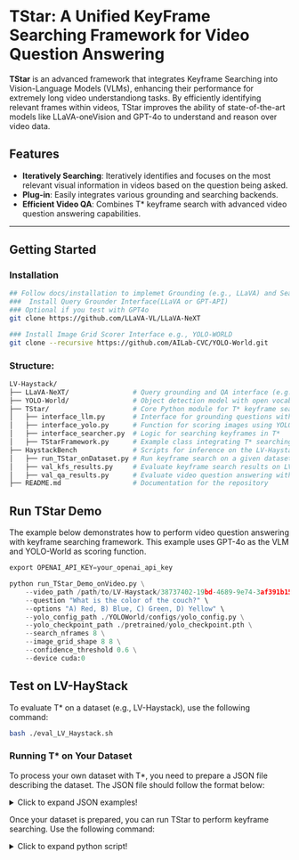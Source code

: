 # TStar: A Unified KeyFrame Searching Framework for Video Question Answering

**TStar** is an advanced framework that integrates Keyframe Searching into Vision-Language Models (VLMs), enhancing their performance for extremely long video understandiong tasks. By efficiently identifying relevant frames within videos, TStar improves the ability of state-of-the-art models like LLaVA-oneVision and GPT-4o to understand and reason over video data.

## Features
- **Iteratively Searching**: Iteratively identifies and focuses on the most relevant visual information in videos based on the question being asked.
- **Plug-in**: Easily integrates various grounding and searching backends.
- **Efficient Video QA**: Combines T* keyframe search with advanced video question answering capabilities.

---

## Getting Started
### Installation

```bash
## Follow docs/installation to implemet Grounding (e.g., LLaVA) and Searching (e.g., YOLO) Function
###  Install Query Grounder Interface(LLaVA or GPT-API) 
### Optional if you test with GPT4o
git clone https://github.com/LLaVA-VL/LLaVA-NeXT  

### Install Image Grid Scorer Interface e.g., YOLO-WORLD
git clone --recursive https://github.com/AILab-CVC/YOLO-World.git
```

### Structure:
```bash
LV-Haystack/
├── LLaVA-NeXT/                # Query grounding and QA interface (e.g., LLaVA or GPT-4 API)
├── YOLO-World/                # Object detection model with open vocabulary
├── TStar/                     # Core Python module for T* keyframe search 
│   ├── interface_llm.py       # Interface for grounding questions with VLMs
│   ├── interface_yolo.py      # Function for scoring images using YOLO
│   ├── interface_searcher.py  # Logic for searching keyframes in T*
│   ├── TStarFramework.py      # Example class integrating T* searching with QA
├── HaystackBench              # Scripts for inference on the LV-Haystack dataset
│   ├── run_TStar_onDataset.py # Run keyframe search on a given dataset (e.g., LongVideoBench)
│   ├── val_kfs_results.py     # Evaluate keyframe search results on LV-Haystack
│   ├── val_qa_results.py      # Evaluate video question answering with searched keyframes
├── README.md                  # Documentation for the repository


```

## Run TStar Demo

The example below demonstrates how to perform video question answering with keyframe searching framework. This example uses GPT-4o as the VLM and YOLO-World as scoring function.

```python
export OPENAI_API_KEY=your_openai_api_key

python run_TStar_Demo_onVideo.py \
    --video_path /path/to/LV-Haystack/38737402-19bd-4689-9e74-3af391b15feb.mp4 \
    --question "What is the color of the couch?" \
    --options "A) Red, B) Blue, C) Green, D) Yellow" \
    --yolo_config_path ./YOLOWorld/configs/yolo_config.py \
    --yolo_checkpoint_path ./pretrained/yolo_checkpoint.pth \
    --search_nframes 8 \
    --image_grid_shape 8 8 \
    --confidence_threshold 0.6 \
    --device cuda:0
```


## Test on LV-HayStack
To evaluate T* on a dataset (e.g., LV-Haystack), use the following command:

```bash
bash ./eval_LV_Haystack.sh
```
</details>

### Running T* on Your Dataset

To process your own dataset with T*, you need to prepare a JSON file describing the dataset. The JSON file should follow the format below:
<details>
  <summary>Click to expand JSON examples!</summary>
  
```bash
[
    {
        "file_name": "example_video.mp4",
        "question": "What is the color of the couch?",
        "choices": {
            "A": "Red",
            "B": "Blue",
            "C": "Green",
            "D": "Yellow"
        },
        "frame_indexes": [10, 50, 100]  // Optional: Use this for specific frame sampling
    },
    {
        "file_name": "another_video.mp4",
        "question": "What object is next to the chair?",
        "choices": {
            "A": "Table",
            "B": "Lamp",
            "C": "Sofa",
            "D": "Bookshelf"
        }
    }
]
```
</details>

Once your dataset is prepared, you can run TStar to perform keyframe searching. Use the following command:

<details>
  <summary>Click to expand python script!</summary>
  
```python
python HaystackBench/run_TStar_onDataset.py \
    --input_json path_to_your_annotations.json \
    --output_json path_to_your_annotations_Tstar_frames.json \
    --video_dir ./Data/Haystack-Bench/videos \
    --yolo_config_path ./YOLOWorld/configs/pretrain/yolo_world_v2_xl_vlpan_bn.py \
    --yolo_checkpoint_path ./pretrained/yolo_checkpoint.pth \
    --search_nframes 8 \
    --image_grid_shape 8 8 \
    --confidence_threshold 0.5 \
    --device cuda:0

# new you have add predict frame index in your annotations json
# and sampine frame with the T* prediction for your works!

```
</details>

